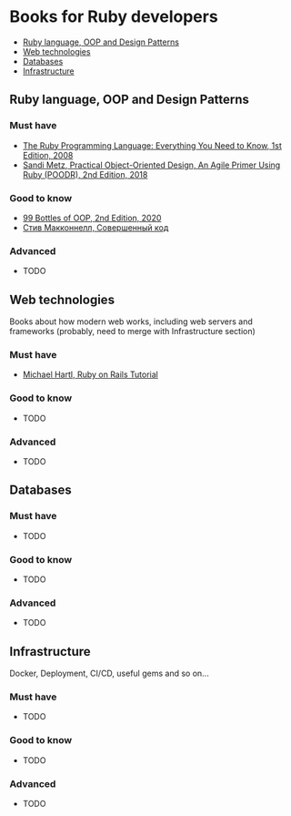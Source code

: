 # Books for Ruby developers

* [Ruby language, OOP and Design Patterns](https://github.com/jmelkor/ruby-devs-books#ruby-oop-and-code-design)
* [Web technologies](https://github.com/jmelkor/ruby-devs-books#web-technologies)
* [Databases](https://github.com/jmelkor/ruby-devs-books#databases)
* [Infrastructure](https://github.com/jmelkor/ruby-devs-books#infrastructure)

## Ruby language, OOP and Design Patterns

### Must have
- [The Ruby Programming Language: Everything You Need to Know, 1st Edition, 2008](https://www.amazon.com/gp/product/0596516177)
- [Sandi Metz, Practical Object-Oriented Design, An Agile Primer Using Ruby (POODR), 2nd Edition, 2018](https://www.poodr.com/)

### Good to know
- [99 Bottles of OOP, 2nd Edition, 2020](https://sandimetz.com/99bottles)
- [Стив Макконнелл, Совершенный код](https://www.labirint.ru/books/272529/)

### Advanced
- TODO

## Web technologies
Books about how modern web works, including web servers and frameworks
(probably, need to merge with Infrastructure section)

### Must have
- [Michael Hartl, Ruby on Rails Tutorial](https://www.railstutorial.org/book)

### Good to know
- TODO

### Advanced
- TODO

## Databases

### Must have
- TODO

### Good to know
- TODO

### Advanced
- TODO

## Infrastructure
Docker, Deployment, CI/CD, useful gems and so on...

### Must have
- TODO

### Good to know
- TODO

### Advanced
- TODO

